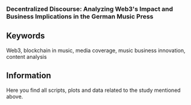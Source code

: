 ### Decentralized Discourse: Analyzing Web3's Impact and Business Implications in the German Music Press

## Keywords
Web3, blockchain in music, media coverage, music business innovation, content analysis

## Information
Here you find all scripts, plots and data related to the study mentioned above.
